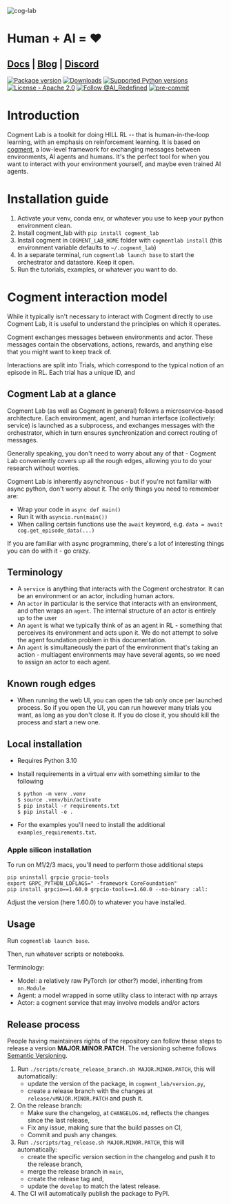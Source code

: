![cog-lab](https://github.com/cogment/cogment-lab/assets/19414946/5fb5f668-db74-45d8-8d36-e0c9bf886562)

# Human + AI = ❤️

## <a href="https://cogment.ai/cogment_lab"><strong>Docs</strong></a> | <a href="https://ai-r.com/blog"><strong>Blog</strong></a> | <a href="https://discord.gg/kh3t6esJRy"><strong> Discord </strong></a>

[![Package version](https://img.shields.io/pypi/v/cogment-lab?color=%23007ec6&label=pypi%20package)](https://pypi.org/project/cogment-lab)
[![Downloads](https://pepy.tech/badge/cogment-lab)](https://pepy.tech/project/cogment-lab)
[![Supported Python versions](https://img.shields.io/pypi/pyversions/cogment-lab.svg)](https://pypi.org/project/cogment-lab)
[![License - Apache 2.0](https://img.shields.io/badge/license-Apache_2.0-green)](https://github.com/cogment-lab/blob/main/LICENSE)
[![Follow @AI_Redefined](https://img.shields.io/twitter/follow/nestframework.svg?style=social&label=Follow%20@AI_Redefined)](https://twitter.com/AI_Redefined)
[![pre-commit](https://img.shields.io/badge/pre--commit-enabled-brightgreen?logo=pre-commit&logoColor=white)](https://pre-commit.com/)

# Introduction

Cogment Lab is a toolkit for doing HILL RL -- that is human-in-the-loop learning, with an emphasis on reinforcement learning.
It is based on [cogment](https://cogment.ai), a low-level framework for exchanging messages between
environments, AI agents and humans.
It's the perfect tool for when you want to interact with your environment yourself, and maybe even trained AI agents.

# Installation guide

1. Activate your venv, conda env, or whatever you use to keep your python environment clean.
2. Install cogment_lab with `pip install cogment_lab`
3. Install cogment in `COGMENT_LAB_HOME` folder with `cogmentlab install` (this environment variable defaults to `~/.cogment_lab`)
4. In a separate terminal, run `cogmentlab launch base` to start the orchestrator and datastore. Keep it open.
5. Run the tutorials, examples, or whatever you want to do.

# Cogment interaction model

While it typically isn't necessary to interact with Cogment directly to use Cogment Lab, it is useful to understand the principles on which it operates.

Cogment exchanges messages between environments and actor. These messages contain the observations, actions, rewards, and anything
else that you might want to keep track of.

Interactions are split into Trials, which correspond to the typical notion of an episode in RL. Each trial has a unique ID, and

## Cogment Lab at a glance

Cogment Lab (as well as Cogment in general) follows a microservice-based architecture.
Each environment, agent, and human interface (collectively: service) is launched as a subprocess, and exchanges messages with the orchestrator,
which in turn ensures synchronization and correct routing of messages.

Generally speaking, you don't need to worry about any of that - Cogment Lab conveniently covers up all the rough edges,
allowing you to do your research without worries.

Cogment Lab is inherently asynchronous - but if you're not familiar with async python, don't worry about it.
The only things you need to remember are:

- Wrap your code in `async def main()`
- Run it with `asyncio.run(main())`
- When calling certain functions use the `await` keyword, e.g. `data = await cog.get_episode_data(...)`

If you are familiar with async programming, there's a lot of interesting things you can do with it - go crazy.

## Terminology

- A `service` is anything that interacts with the Cogment orchestrator. It can be an environment or an actor, including human actors.
- An `actor` in particular is the service that interacts with an environment, and often wraps an `agent`. The internal structure of an actor is entirely up to the user
- An `agent` is what we typically think of as an agent in RL - something that perceives its environment and acts upon it. We do not attempt to solve the agent foundation problem in this documentation.
- An `agent` is simultaneously the part of the environment that's taking an action - multiagent environments may have several agents, so we need to assign an actor to each agent.

## Known rough edges

- When running the web UI, you can open the tab only once per launched process. So if you open the UI, you can run however many trials you want, as long as you don't close it. If you do close it, you should kill the process and start a new one.

## Local installation

- Requires Python 3.10
- Install requirements in a virtual env with something similar to the following

  ```console
  $ python -m venv .venv
  $ source .venv/bin/activate
  $ pip install -r requirements.txt
  $ pip install -e .
  ```

- For the examples you'll need to install the additional `examples_requirements.txt`.

### Apple silicon installation

To run on M1/2/3 macs, you'll need to perform those additional steps

```
pip uninstall grpcio grpcio-tools
export GRPC_PYTHON_LDFLAGS=" -framework CoreFoundation"
pip install grpcio==1.60.0 grpcio-tools==1.60.0 --no-binary :all:
```

Adjust the version (here 1.60.0) to whatever you have installed.

## Usage

Run `cogmentlab launch base`.

Then, run whatever scripts or notebooks.

Terminology:

- Model: a relatively raw PyTorch (or other?) model, inheriting from `nn.Module`
- Agent: a model wrapped in some utility class to interact with np arrays
- Actor: a cogment service that may involve models and/or actors

## Release process

People having maintainers rights of the repository can follow these steps to release a version **MAJOR.MINOR.PATCH**. The versioning scheme follows [Semantic Versioning](http://semver.org/spec/v2.0.0.html).

1. Run `./scripts/create_release_branch.sh MAJOR.MINOR.PATCH`, this will automatically:
   - update the version of the package, in `cogment_lab/version.py`,
   - create a release branch with the changes at `release/vMAJOR.MINOR.PATCH` and push it.
2. On the release branch:
   - Make sure the changelog, at `CHANGELOG.md`, reflects the changes since the last release,
   - Fix any issue, making sure that the build passes on CI,
   - Commit and push any changes.
3. Run `./scripts/tag_release.sh MAJOR.MINOR.PATCH`, this will automatically:
   - create the specific version section in the changelog and push it to the release branch,
   - merge the release branch in `main`,
   - create the release tag and,
   - update the `develop` to match the latest release.
4. The CI will automatically publish the package to PyPI.
